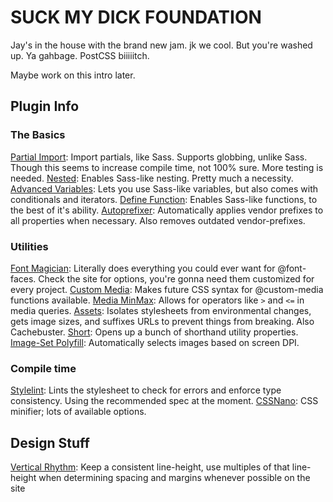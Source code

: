 # SUCK MY DICK FOUNDATION
Jay's in the house with the brand new jam.
jk we cool. But you're washed up. Ya gahbage. PostCSS biiiiitch.

Maybe work on this intro later.

## Plugin Info
### The Basics
[Partial Import](https://github.com/jonathantneal/postcss-partial-import): Import partials, like Sass. Supports globbing, unlike Sass. Though this seems to increase compile time, not 100% sure. More testing is needed.
[Nested](https://github.com/postcss/postcss-nested): Enables Sass-like nesting. Pretty much a necessity.
[Advanced Variables](https://github.com/jonathantneal/postcss-advanced-variables): Lets you use Sass-like variables, but also comes with conditionals and iterators.
[Define Function](https://www.npmjs.com/package/postcss-define-function): Enables Sass-like functions, to the best of it's ability.
[Autoprefixer](https://github.com/postcss/autoprefixer): Automatically applies vendor prefixes to all properties when necessary. Also removes outdated vendor-prefixes.

### Utilities
[Font Magician](https://github.com/jonathantneal/postcss-font-magician): Literally does everything you could ever want for @font-faces. Check the site for options, you're gonna need them customized for every project.
[Custom Media](https://github.com/postcss/postcss-custom-media): Makes future CSS syntax for @custom-media functions available.
[Media MinMax](https://github.com/postcss/postcss-media-minmax): Allows for operators like `>` and `<=` in media queries.
[Assets](https://github.com/borodean/postcss-assets): Isolates stylesheets from environmental changes, gets image sizes, and suffixes URLs to prevent things from breaking. Also Cachebuster.
[Short](https://github.com/jonathantneal/postcss-short): Opens up a bunch of shorthand utility properties.
[Image-Set Polyfill](https://github.com/SuperOl3g/postcss-image-set-polyfill): Automatically selects images based on screen DPI.

### Compile time
[Stylelint](https://github.com/stylelint/stylelint): Lints the stylesheet to check for errors and enforce type consistency. Using the recommended spec at the moment.
[CSSNano](http://cssnano.co/): CSS minifier; lots of available options.

## Design Stuff
[Vertical Rhythm](https://zellwk.com/blog/why-vertical-rhythms/): Keep a consistent line-height, use multiples of that line-height when determining spacing and margins whenever possible on the site
